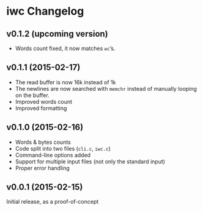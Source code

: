 # iwc Changelog

## v0.1.2 (upcoming version)

* Words count fixed, it now matches `wc`’s.

## v0.1.1 (2015-02-17)

* The read buffer is now 16k instead of 1k
* The newlines are now searched with `memchr` instead of manually looping on
  the buffer.
* Improved words count
* Improved formatting

## v0.1.0 (2015-02-16)

* Words & bytes counts
* Code split into two files (`cli.c`, `iwc.c`)
* Command-line options added
* Support for multiple input files (not only the standard input)
* Proper error handling

## v0.0.1 (2015-02-15)

Initial release, as a proof-of-concept
